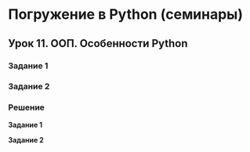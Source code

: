 # Погружение в Python (семинары)
## Урок 11. ООП. Особенности Python

### Задание 1



### Задание 2


### Решение
**Задание 1**


**Задание 2**
